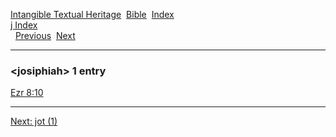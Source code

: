[Intangible Textual Heritage](../../index)  [Bible](../index) 
[Index](index)   
[j Index](_j_)  
  [Previous](c06336)  [Next](c06338) 

------------------------------------------------------------------------

### &lt;josiphiah&gt; 1 entry

[Ezr 8:10](../kjv/ezr008.htm#010)  

------------------------------------------------------------------------

[Next: jot (1)](c06338)
